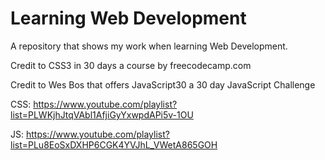 # Learning Web Development
A repository that shows my work when learning Web Development.

Credit to CSS3 in 30 days a course by freecodecamp.com

Credit to Wes Bos that offers JavaScript30 a 30 day JavaScript Challenge

CSS: https://www.youtube.com/playlist?list=PLWKjhJtqVAbl1AfjiGyYxwpdAPi5v-1OU

JS: https://www.youtube.com/playlist?list=PLu8EoSxDXHP6CGK4YVJhL_VWetA865GOH
